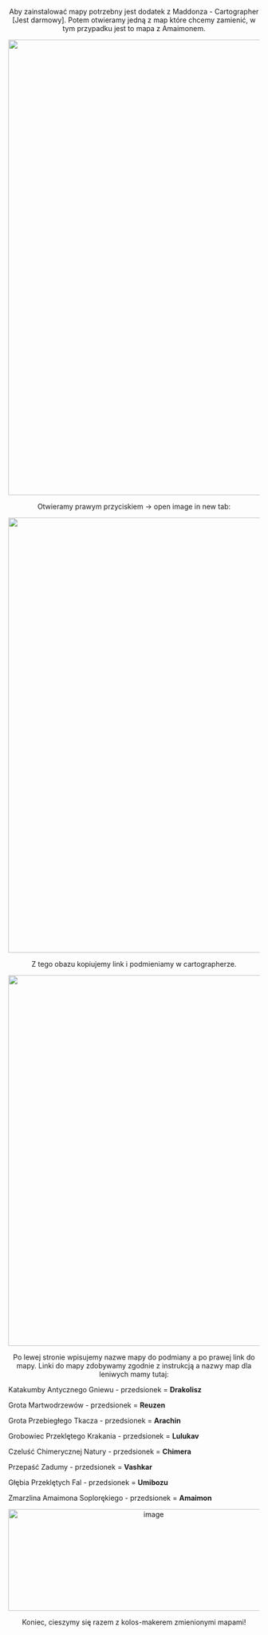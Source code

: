 <p align="center">
Aby zainstalować mapy potrzebny jest dodatek z Maddonza - Cartographer [Jest darmowy]. 
Potem otwieramy jedną z map które chcemy zamienić, w tym przypadku jest to mapa z Amaimonem.
</p>
<p align="center">
<img width="1567" height="913" alt="image" src="https://github.com/user-attachments/assets/e86a890b-c332-4264-bc9e-46dd73f947d5" />
</p>
<p align="center">
Otwieramy prawym przyciskiem -> open image in new tab: 
</p>
<p align="center">
<img width="1558" height="872" alt="image" src="https://github.com/user-attachments/assets/9257db28-92fa-48f1-b201-772e3d335221" />
</p>
<p align="center">
Z tego obazu kopiujemy link i podmieniamy w cartographerze. 
</p>
<p align="center">
<img width="1444" height="743" alt="image" src="https://github.com/user-attachments/assets/2b60f988-6b47-4dbc-a2f7-de477a2d8591" />
</p>
<p align="center">
Po lewej stronie wpisujemy nazwe mapy do podmiany a po prawej link do mapy. Linki do mapy zdobywamy zgodnie z instrukcją a nazwy map dla leniwych mamy tutaj:
</p>

Katakumby Antycznego Gniewu - przedsionek = **Drakolisz**

Grota Martwodrzewów - przedsionek = **Reuzen**

Grota Przebiegłego Tkacza - przedsionek = **Arachin**

Grobowiec Przeklętego Krakania - przedsionek = **Lulukav**

Czeluść Chimerycznej Natury - przedsionek = **Chimera**

Przepaść Zadumy - przedsionek = **Vashkar**

Głębia Przeklętych Fal - przedsionek = **Umibozu**

Zmarzlina Amaimona Soplorękiego - przedsionek = **Amaimon**

<p align="center">
<img width="567" height="204" alt="image" src="https://github.com/user-attachments/assets/370cc900-b746-422b-9e01-5f1ce4e39fb0" />
</p>
<p align="center">
Koniec, cieszymy się razem z kolos-makerem zmienionymi mapami!
</p>
</p>


